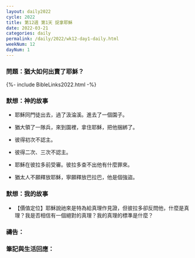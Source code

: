 ```yaml
---
layout: daily2022
cycle: 2022
title: 第12週 第1天 捉拿耶穌
date: 2022-03-21
categories: daily
permalink: /daily/2022/wk12-day1-daily.html
weekNum: 12
dayNum: 1
---
```


### 問題：猶大如何出賣了耶穌？

{%- include BibleLinks2022.html -%}

### 默想：神的故事
+ 耶穌同門徒出去，過了汲淪溪。進去了一個園子。

+ 猶大領了一隊兵，來到園裡，拿住耶穌，把他捆綁了。

+ 彼得初次不認主。

+ 彼得二次、三次不認主。

+ 耶穌在彼拉多前受審。彼拉多查不出他有什麼罪來。

+ 猶太人不願釋放耶穌，寧願釋放巴拉巴，他是個強盜。


### 默想：我的故事
+ 【價值定位】耶穌說祂來是特為給真理作見證，但彼拉多卻反問他，什麼是真理？我是否相信有一個絕對的真理？我的真理的標準是什麼？


### 禱告：

### 筆記與生活回應：

